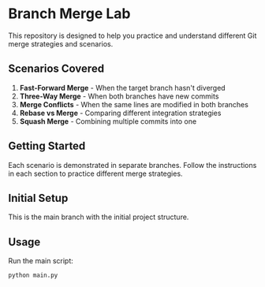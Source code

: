 # Branch Merge Lab

This repository is designed to help you practice and understand different Git merge strategies and scenarios.

## Scenarios Covered

1. **Fast-Forward Merge** - When the target branch hasn't diverged
2. **Three-Way Merge** - When both branches have new commits
3. **Merge Conflicts** - When the same lines are modified in both branches
4. **Rebase vs Merge** - Comparing different integration strategies
5. **Squash Merge** - Combining multiple commits into one

## Getting Started

Each scenario is demonstrated in separate branches. Follow the instructions in each section to practice different merge strategies.

## Initial Setup

This is the main branch with the initial project structure.

## Usage

Run the main script:
```bash
python main.py
```
